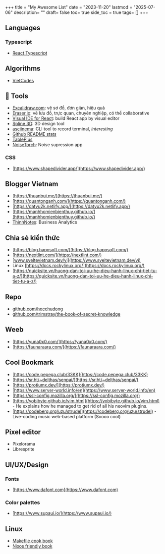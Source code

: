 +++
title = "My Awesome List"
date = "2023-11-20"
lastmod = "2025-07-06"
description= ""
draft= false
toc= true
side_toc = true
tags= []
+++
## Languages

### Typescript

- [React Typescript](https://react-typescript-cheatsheet.netlify.app/)

## Algorithms

- [VietCodes](https://vietcodes.github.io/)

## 🔧 Tools

- [Excalidraw.com](https://excalidraw.com/): vẽ sơ đồ, đơn giản, hiệu quả
- [Eraser.io](https://www.eraser.io/): vẽ lưu đồ, trực quan, chuyên nghiệp, có thể collaborative
- [Visual IDE for React](https://www.codux.com/): build React app by visual editor
- [Spline 3D](https://spline.design/): 3D design tool
- [asciinema](https://asciinema.org/): CLI tool to record terminal, *interesting*  
- [Github README stats](https://github.com/anuraghazra/github-readme-stats) 
- [TablePlus](https://tableplus.com/) 
- [NoiseTorch](https://github.com/noisetorch/NoiseTorch): Noise supression app

### CSS

- [https://www.shapedivider.app/](https://www.shapedivider.app/)  


## Blogger Vietnam

- [https://thuanbui.me/](https://thuanbui.me/)
- [https://quantonganh.com/](https://quantonganh.com/)
- [https://datvu2k.netlify.app/](https://datvu2k.netlify.app/)
- [https://manhhomienbienthuy.github.io/](https://manhhomienbienthuy.github.io/)
- [ThinhNotes](https://thinhnotes.com/): Business Analytics

## Chia sẻ kiến thức

- [https://blog.haposoft.com/](https://blog.haposoft.com/)
- [https://nextlint.com/](https://nextlint.com/)
- [www.sveltevietnam.dev/vi](https://www.sveltevietnam.dev/vi) 
- Linux [https://docs.rockylinux.org/](https://docs.rockylinux.org/) 
- [https://quicksite.vn/huong-dan-toi-uu-he-dieu-hanh-linux-chi-tiet-tu-a-z/](https://quicksite.vn/huong-dan-toi-uu-he-dieu-hanh-linux-chi-tiet-tu-a-z/)

## Repo

- [github.com/hocchudong](https://github.com/hocchudong)
- [github.com/trimstray/the-book-of-secret-knowledge](https://github.com/trimstray/the-book-of-secret-knowledge) 
## Weeb

- [https://yuna0x0.com/](https://yuna0x0.com/)
- [https://faunaraara.com/](https://faunaraara.com/)

## Cool Bookmark 

- [https://code.pepega.club/33KK](https://code.pepega.club/33KK) 
- [https://sr.ht/~delthas/senpai/](https://sr.ht/~delthas/senpai/) 
- [https://protiumx.dev/](https://protiumx.dev/)
- [https://www.server-world.info/en](https://www.server-world.info/en)
- [https://ssl-config.mozilla.org/](https://ssl-config.mozilla.org/)
- [https://yobibyte.github.io/vim.html](https://yobibyte.github.io/vim.html) - He explains how he managed to get rid of all his neovim plugins. 
- [https://codeberg.org/uzu/strudel](https://codeberg.org/uzu/strudel) - Live-coding music web-based platform (Soooo cool)

## Pixel editor

- Pixelorama
- Libresprite

## UI/UX/Design

### Fonts

- [https://www.dafont.com](https://www.dafont.com) 

### Color palettes

- [https://www.supaui.io/](https://www.supaui.io/) 

## Linux

- [Makefile cook book](https://makefiletutorial.com/)
- [Nixos friendly book](https://nixos-and-flakes.thiscute.world/)

